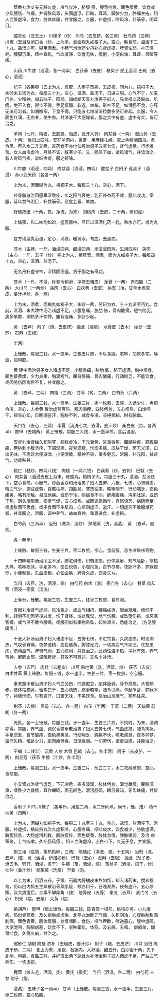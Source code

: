 <!-- { "loadSidebar": true } -->
　　茴香丸治丈夫元脏久虚，冷气攻冲，脐腹 痛，腰背拘急，面色痿黄，饮食减少及膀胱、气痛。并肾脏风毒，头面虚浮，目暗，耳鸣，脚膝少力，肿痛生疮。妇人血脏虚冷，食力，肢体疼痛，并宜服之。久服，补虚损，除风冷，壮筋骨，明耳目。

　　威灵仙（洗去土） 川楝子（炒） 川乌（去皮脐。各三两） 杜乌药（五两） 川椒（去目及闭口香（炒，上为末，煮面糊丸如梧子大。空心，晚食前，温酒下二十丸、盐汤亦可。糊用酒煮。小肠气滑泄还少丹补心肾虚损，脾胃怯弱，神志俱耗。腰脚沉重，精神昏乱，气血凝滞，饮食无味，瘦倦，小便白浊，耳聋，目暗等疾。

　　山药 川牛膝（酒浸，各一两半） 白茯苓（去皮） 楮实子 舶上茴香 巴戟（去心，酒浸）

　　杞子（各茱萸（去上为末，炼蜜，入枣子蒸熟，去皮核，同为丸，梧桐子大，朱砂末五钱为衣。每服三十丸，空心，温酒、盐汤下，日进三服。心气不宁，加麦门冬。少精神，加五味子，阳弱，加续断天真丸治男子妇人，先曾损血及脱血，肌瘦，绝不入食，得步不得，手足痿弱，软遂，血槁，形神不足。如滑肠不食，守死无法可治者。如咽喉窄，下食不得，只能五七粒渐渐粒数多便可养起。久服，令人面色红润，无血者，使生血。并津液干大便燥者，服之实中有虚，虚中有实，皆可治之。

　　羊肉（七斤，精者，去筋膜、脂皮，批开入药） 肉苁蓉（十两） 湿山药（去皮，十两） 当归上四味，安在羊肉内，裹定，用麻缕扎缚。取上色糯酒四瓶，煮令尽，再入水二升又煮，直药食不亦地仙丹治男子五劳七伤，肾气虚惫，行步难苦。女人血海虚冷，月经不调，脏寒少子。又，肠风下血，诸风诸气，并皆治之。有人得风气疾，挛结疼痹，服之顿除。

　　川牛膝（酒浸，四两） 肉苁蓉（酒浸，四两） 覆盆子 白附子 菟丝子（酒浸） 赤小豆天药（各各一两）

　　上为末，酒面糊为丸，梧桐子大。每服三十丸，空心，酒下。

　　补骨脂散治因感卑湿致疾，久之阳气衰绝，乳石补益药不效，服此收功。常服，延年益气明目，补益筋骨。忌食芸薹、羊血。

　　好破故纸（十两，拣，净洗，为末） 胡桃肉（去皮，二十两，研如泥）

　　上炼蜜，和二味均如饴，盛瓦器中。旦日以温酒化药一匙，熟水亦可。或为丸服。

　　宫方瑞莲丸治湿，定心，消痰，暖肾水，匀血，去黑痣。

　　苍术（主脾。一斤。酒浸四两，醋浸四两，米泔浸四两，生用四两） 莲肉（主心。一斤，去子（炒） 熟上为末，猪肝膏、酒煮，面为丸如梧子大。每服四十丸，空心，温酒、盐汤下。

　　无名丹补虚守神，涩精固阳道。男子服之有奇功。

　　苍术（一斤，不浸，杵舂令稍滑，净筛去粗皮） 龙骨（一两） 赤石脂（二两） 大川乌（一两炒） 莲肉（去心） 白茯苓（去皮） 远志（捶，甘草水煮取皮，姜汁拌炒，各一两）

　　上为末，酒煮，面糊丸如梧子大，朱砂一两，另研为衣。三十丸渐至百丸。食前，温酒、米大建中汤治诸虚不足，小腹急痛，胁肋 胀，骨肉酸痛，短气喘促。痰多咳嗽，潮热多汗惊悸，腰背强痛，多卧少起。

　　黄 （去芦） 附子（炮，去皮脐） 鹿茸（酒蒸） 地骨皮（去木） 续断（去芦） 石斛（去根）

　　半两）

　　上锉散。每服三钱，水一盏半，生姜五片煎，不以食服。咳嗽，加款冬花。唾血，加阿胶。

　　黄 建中汤治男子女人诸虚不足，小腹急痛，胁肋 胀，脐下虚满，胸中烦悸，面色痿黄燥，少力身重，胸满短气，腰背强痛，骨肉酸痛，行动喘乏，不能饮食。或因劳伤因病后不复，并宜服之。

　　黄 （去芦，三两） 肉桂（三两） 甘草（炙，二两） 白芍药（六两）

　　上锉散。每服三钱，水一盏半，生姜三片，枣一枚煎，去滓，入饧少许，再煎令溶。空心，人参黄 散治虚劳客热，肌肉消瘦，四肢倦怠，五心烦热，口燥咽干，颊赤心忪，日晚潮盗汗，胸胁不利，减食多渴，咳唾稠粘，时有脓血。

　　天门冬（去心，三两） 半夏（汤洗七次，去滑，姜汁炒） 桑白皮（炒。各两半） 鳖甲（去裙两） 黄上锉散。每服三大钱，水一盏半煎，食后温服。

　　安肾丸治肾经久积阴寒，膀胱虚冷，下元衰惫，耳重唇焦，腰腿肿疼，脐腹撮痛，两胁刺小腹坚疼，下部湿痒，夜梦遗精，恍惚多惊，皮肤干燥，面无光泽，口淡无味，不思饮大便溏泄，小便滑数，精神不爽，事多健忘。常服，补元阳，益肾气，功效殊甚。

　　桃仁（麸炒，四两八钱） 肉桂（一两六钱） 白蒺藜（炒，去刺） 巴戟（去心） 肉苁蓉（酒浸去皮上为末，炼蜜丸，梧桐子大。每服三十丸，温酒、盐汤任下，空心食前。小肠气，炒茴香双和汤治男子妇人五劳、六极、七伤，心肾俱虚，精血气少，遂成虚劳，百骸枯瘁，四肢怠，寒热往来，咳嗽咽干，行动喘乏，面色痿黄，略有所触，易成他疾。或伤于冷，则宿食不消，脾疼腹痛，泻痢吐逆。或伤于热，则头旋眼晕，痰涎气促，五心烦热。或因饥饱动作，喜怒惊恐，病随而至。或虚胀而不思食。或多食而不生肌肉，心烦则虚汗、盗汗。一切虚劳不敢服燥药者，并宜服之。常服，调中养气，益血育神，和胃进食，补虚损。

　　白芍药（三两半） 当归（洗净，酒炒） 熟地黄（洗，酒蒸） 黄 （去芦，蜜炙。

　　各一两半）

　　上锉散。每服三钱，生姜三片，枣二枚煎，空心，食前服。忌生冷果核等物。

　　十四味建中汤治荣卫不足，腑脏俱伤，积劳虚损，形体羸瘠、短气嗜卧，寒热头痛，咳嗽痰沫，手足多冷，面白脱色，小腹拘急，百节尽疼，夜卧汗多，梦寐惊悸，小便频数，失血虚极，心忪面黑，脾肾久虚，饮食失亏。

　　当归（去芦，洗，酒浸，焙） 白芍药 白术（洗） 麦门冬（去心） 甘草 肉苁蓉（酒浸一宿夏（汤洗）

　　上等分，锉散。每服三钱，生姜三片，红枣二枚煎，食煎服。

　　青娥丸治肾气虚弱，风冷乘之，或血气相搏，腰痛如折，起坐艰难，俯仰不利，转侧不能因劳役过度，伤于肾经。或处卑湿，地气伤腰。或坠堕伤损，或风寒客搏，或气滞不散令腰痛。或腰间似有重物系坠，起坐艰辛，悉能治之。（方见腰痛类。）

　　十全大补汤治男子妇人诸虚不足，五劳七伤，不进饮食，久病虚损，时发潮热，气攻骨脊痛，夜梦遗精，面色痿黄，脚膝无力，一切病后气不如旧，忧愁思虑，伤动血气，脾肾气弱，五心烦闷，并皆治之。此药性温不热，平补有效，养气育神，醒脾止邪，温暖脾肾，其效不可具述。又名十补汤。

　　人参（去芦） 肉桂（去粗皮） 川芎 熟地黄（洗，酒蒸，焙） 茯苓（去皮） 白术甘草 黄上锉散。每服三钱，水一盏半，生姜三片，枣一枚煎，空心服。

　　秦艽鳖甲散治男子妇人气血劳伤，四肢倦怠，肌体瘦弱，骨节烦疼，头昏颊赤，肢体枯槁黄，唇焦口干，五心烦热，痰涎咳嗽，腰背引痛，乍起乍卧，梦寐不宁，神情恍惚，时有盗汗，口苦无味，不美饮食。及治山岚瘴气，寒热往来。

　　荆芥（去梗） 贝母（去心。各一两） 白芷（半两） 干葛（二两） 天仙藤 前胡（各一两）

　　羌炙。各一上锉散。每服三钱，水一盏半，生姜三片煎，不拘时。为末，酒调亦得。常服，养气血、调沉香鳖甲散治男子妇人五劳七伤，气血虚损，腰背拘急，手足沉重，百节酸疼，面色黑黄怠，行动喘乏，胸膈不快，咳嗽痰涎，夜多异梦，盗汗失精、嗜卧少力，肌肉瘦悴食，日渐羸弱。一切劳伤，诸虚百损，并能治之。

　　干蝎（二钱半） 沉香 人参 木香 巴戟（去心。各半两） 附子（去皮脐，一两） 肉豆蔻（茯苓 牛膝（汁炒，各半两）

　　上锉散。每服三钱，水一盏半，生姜三片，葱白二寸，枣二枚掰破煎，空心，食前服。

　　小安肾丸治肾气虚乏，下元冷惫，夜多漩溺，肢体倦怠，渐觉羸瘦，腰膝沉重，嗜卧少力昏愦，耳作蝉鸣，面无颜色，泄泻肠鸣，眼目昏暗，牙齿蛀痛，并皆治之。

　　香附子 川乌 川楝子（各半斤。用盐二两，水二升同煮，候干，锉，焙） 熟干地黄（四两）

　　上为末，酒糊丸如梧子大。每服二十丸至三十丸，空心，盐汤、盐酒任下。常服，补虚损，橘皮煎丸治久虚积冷，心腹疼痛，呕吐痰水，饮食减少，胁肋虚满，脐腹弦急，大肠虚滑利数，肌肤瘦悴，面色痿黄，肢体怠惰，腰膝缓弱。及治 癖积聚，上气咳嗽，久疟肠风痔 。妇人血海虚冷，赤白带下，久无子息，并宜服。

　　荆三棱（煨熟，乘热捣碎，三两） 陈橘红（净洗，焙，十五两） 当归（洗，去芦，焙） 萆（酒浸，研焙如粉） 巴戟（去心） 石斛（去根） 鹿茸（茄子者，燎去毛，劈开，酒浸，炙干） 牛膝（苗，酒浸，焙） 菟丝子（酒浸，焙干，炒） 杜仲（姜汁炒） 吴茱萸（洗焙） 干姜（泡。

　　以上为末，用酒五升，于银、石器内将橘皮末熬如饧，却入诸药末，搅和搜匀，仍以臼内捣五生犀散治骨蒸肌瘦，颊赤口干，日晚潮热，夜有盗汗，五心烦躁。及大病瘥后，余毒不解犀角（镑） 地骨皮（去骨） 秦艽（去芦） 麦门冬（去心） 枳壳（煨，去穣） 大黄（煨）

　　柴胡芦） 鳖甲（醋上锉散。每服三钱，陈青蒿一根煎，桃枝亦可。小儿疳病，热似骨蒸者，及久病后或虚后，北亭丸治脾元气弱，久积阴冷，心腹胁肋胀满刺痛，面色青黄，肌体瘦弱，怠惰嗜卧，食伤，噫气吞酸，哕逆恶心，腹中虚鸣，大便泄利，胸膈痞塞，饮食不下，呕哕霍乱，体筋。及五膈、五噎， 癖瘕聚，翻胃吐食，久痛久痢，并治之。

　　缩砂仁 胡椒 肉桂 浓朴（去粗皮，姜汁炒） 附子（炮，去皮脐） 川芎 当归 陈皮干研，二两） 北上为末，用银、石锅内，入好酒、醋五升，白沙蜜十两，先下北亭、阿魏、青盐三味，并好取出汤下鹿茸大补汤治男子妇人诸虚不足，产后血气耗伤，一切虚损。

　　鹿茸（燎去毛，酒浸，炙） 黄氏（蜜炙） 当归（酒浸。各二两） 白芍药 人参 附子（炮。

　　浸蒸） 五味子各一两半） 甘草（上锉散。每服三钱，水一盏半，生姜三片，枣二枚煎，空心热服。

